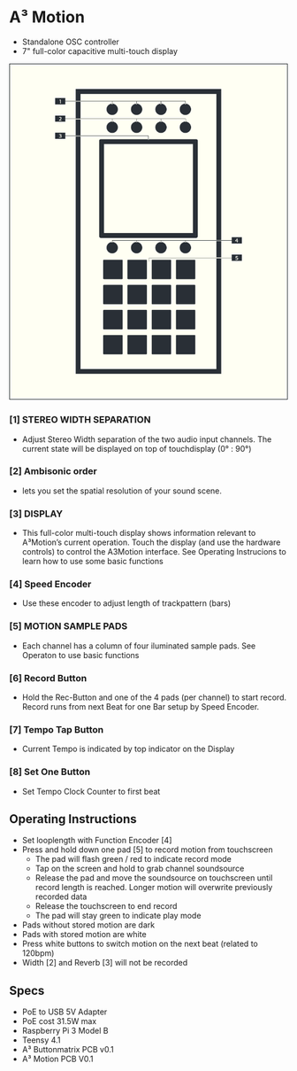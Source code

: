 # A³ Motion

- Standalone OSC controller
- 7" full-color capacitive multi-touch display

![A³ Motion numbered](pics_user/a3-motion-icon_light_numbered.png)

### [1] STEREO WIDTH SEPARATION
- Adjust Stereo Width separation of the two audio input channels. The current state will be displayed on top of touchdisplay (0° : 90°)

### [2] Ambisonic order
- lets you set the spatial resolution of your sound scene.

### [3] DISPLAY
- This full-color multi-touch display shows information relevant to A³Motion’s current operation. Touch the display (and use the hardware controls) to control the A3Motion interface. See Operating Instrucions to learn how to use some basic functions

### [4] Speed Encoder
- Use these encoder to adjust length of trackpattern (bars)

### [5] MOTION SAMPLE PADS
- Each channel has a column of four iluminated sample pads. See Operaton to use basic functions

### [6] Record Button
+ Hold the Rec-Button and one of the 4 pads (per channel) to start record. Record runs from next Beat for one Bar setup by Speed Encoder. 

### [7] Tempo Tap Button
* Current Tempo is indicated by top indicator on the Display

### [8] Set One Button
* Set Tempo Clock Counter to first beat

## Operating Instructions
- Set looplength with Function Encoder [4]
- Press and hold down one pad [5] to record motion from touchscreen 
	- The pad will flash green / red to indicate record mode
	- Tap on the screen and hold to grab channel soundsource
	- Release the pad and move the soundsource on touchscreen until record length is reached. Longer motion will overwrite previously recorded data
	- Release the touchscreen to end record
	- The pad will stay green to indicate play mode
- Pads without stored motion are dark
- Pads with stored motion are white
- Press white buttons to switch motion on the next beat (related to 120bpm)
- Width [2] and Reverb [3] will not be recorded

## Specs
- PoE to USB 5V Adapter
- PoE cost 31.5W max
- Raspberry Pi 3 Model B
- Teensy 4.1
- A³ Buttonmatrix PCB v0.1
- A³ Motion PCB V0.1